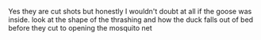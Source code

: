 Yes they are cut shots but honestly I wouldn't doubt at all if the goose was inside. look at the shape of the thrashing and how the duck falls out of bed before they cut to opening the mosquito net
